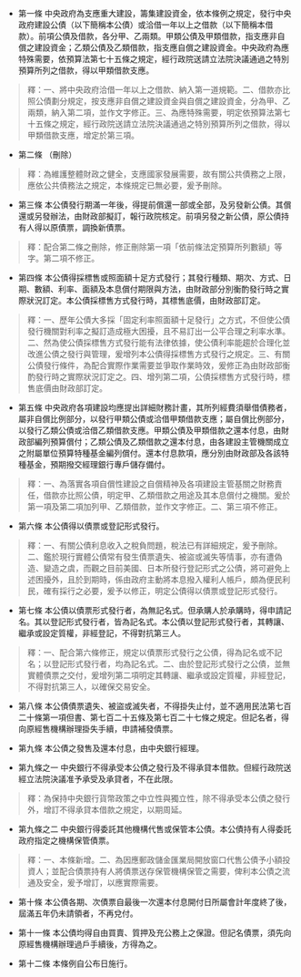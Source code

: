 * 第一條 中央政府為支應重大建設，籌集建設資金，依本條例之規定，發行中央政府建設公債（以下簡稱本公債）或洽借一年以上之借款（以下簡稱本借款）。前項公債及借款，各分甲、乙兩類。甲類公債及甲類借款，指支應非自償之建設資金；乙類公債及乙類借款，指支應自償之建設資金。中央政府為應特殊需要，依預算法第七十五條之規定，經行政院送請立法院決議通過之特別預算所列之借款，得以甲類借款支應。

> 釋：一、將中央政府洽借一年以上之借款、納入第一道規範。二、借款亦比照公債劃分規定，按支應非自償之建設資金與自償之建設資金，分為甲、乙兩類，納入第二項，並作文字修正。三、為應特殊需要，明定依預算法第七十五條之規定，經行政院送請立法院決議通過之特別預算所列之借款，得以甲類借款支應，增定於第三項。

* 第二條 （刪除）

> 釋：為維護整體財政之健全，支應國家發展需要，故有關公共債務之上限，應依公共債務法之規定，本條規定已無必要，爰予刪除。

* 第三條 本公債發行期滿一年後，得提前償還一部或全部，及另發新公債。其償還或另發辦法，由財政部擬訂，報行政院核定。前項另發之新公債，原公債持有人得以原債票，調換新債票。

> 釋：配合第二條之刪除，修正刪除第一項「依前條法定預算所列數額」等字。第二項不修正。

* 第四條 本公債得採標售或照面額十足方式發行；其發行種類、期次、方式、日期、數額、利率、面額及本息償付期限與方法，由財政部分別衡酌發行時之實際狀況訂定。本公債採標售方式發行時，其標售底價，由財政部訂定。

> 釋：一、歷年公債大多採「固定利率照面額十足發行」之方式，不但使公債發行機關對利率之擬訂造成極大困擾，且不易訂出一公平合理之利率水準。二、然為使公債採標售方式發行能有法律依據，使公債利率能趨於合理化並改進公債之發行與管理，爰增列本公債得採標售方式發行之規定。三、有關公債發行條件，為配合實際作業需要並爭取作業時效，爰修正為由財政部衡酌發行時之實際狀況訂定之。四、增列第二項，公債採標售方式發行時，標售底價由財政部訂定。

* 第五條 中央政府各項建設均應提出詳細財務計畫，其所列經費須舉借債務者，屬非自償比例部分，以發行甲類公債或洽借甲類借款支應；屬自償比例部分，以發行乙類公債或洽借乙類借款支應。甲類公債及甲類借款之還本付息，由財政部編列預算償付；乙類公債及乙類借款之還本付息，由各建設主管機關成立之附屬單位預算特種基金編列償付。還本付息款項，應分別由財政部及各該特種基金，預期撥交經理銀行專戶儲存備付。

> 釋：一、為落實各項自償性建設之自償精神及各項建設主管基關之財務責任，借款亦比照公債，明定甲、乙類借款之用途及其本息償付之機關。爰於第一項及第二項加列甲、乙類借款，並作文字修正。二、第三項不修正。

* 第六條 本公債得以債票或登記形式發行。

> 釋：一、有關公債利息收入之稅負問題，稅法已有詳細規定，爰予刪除。二、鑑於現行實體公債常有發生債票遺失、被盜或滅失等情事，亦有遭偽造、變造之虞，而觀之目前美國、日本所發行登記形式之公債，將可避免上述困擾外，且於到期時，係由政府主動將本息撥入權利人帳戶，頗為便民利民，確有採行之必要，爰予以修正，明定公債得以債票或登記形式發行。

* 第七條 本公債以債票形式發行者，為無記名式。但承購人於承購時，得申請記名。其以登記形式發行者，皆為記名式。本公債以登記形式發行者，其轉讓、繼承或設定質權，非經登記，不得對抗第三人。

> 釋：一、配合第六條修正，規定以債票形式發行之公債，得為記名或不記名；以登記形式發行者，均為記名式。二、由於登記形式發行之公債，並無實體債票之交付，爰增列第二項明定其轉讓、繼承或設定質權，非經登記，不得對抗第三人，以確保交易安全。

* 第八條 本公債債票遺失、被盜或滅失者，不得掛失止付，並不適用民法第七百二十條第一項但書、第七百二十五條及第七百二十七條之規定。但記名者，得向原經售機構辦理掛失手續，申請補發債票。

* 第九條 本公債之發售及還本付息，由中央銀行經理。

* 第九條之一 中央銀行不得承受本公債之發行及不得承貸本借款。但經行政院送經立法院決議准予承受及承貸者，不在此限。

> 釋：為保持中央銀行貨幣政策之中立性與獨立性，除不得承受本公債之發行外，增訂不得承貸本借款之規定，以期周延。

* 第九條之二 中央銀行得委託其他機構代售或保管本公債。本公債持有人得委託政府指定之機構保管債票。

> 釋：一、本條新增。二、為因應郵政儲金匯業局開放窗口代售公債予小額投資人；並配合債票持有人將債票送存保管機構保管之需要，俾利本公債之流通及安全，爰予增訂，以應實際需要。

* 第十條 本公債各期、次債票自最後一次還本付息開付日所屬會計年度終了後，屆滿五年仍未請領者，不再兌付。

* 第十一條 本公債均得自由買賣、質押及充公務上之保證。但記名債票，須先向原經售機構辦理過戶手續後，方得為之。

* 第十二條 本條例自公布日施行。

